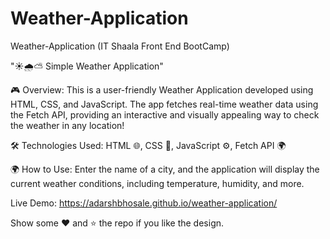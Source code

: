# Weather-Application
Weather-Application  (IT Shaala Front End BootCamp)

"☀️🌧️⛅ Simple Weather Application"

🎮 Overview: This is a user-friendly Weather Application developed using HTML, CSS, and JavaScript. The app fetches real-time weather data using the Fetch API, providing an interactive and visually appealing way to check the weather in any location!

🛠️ Technologies Used: HTML 🌐, CSS 🎨, JavaScript ⚙️, Fetch API 🌍

🌍 How to Use: Enter the name of a city, and the application will display the current weather conditions, including temperature, humidity, and more.

Live Demo: https://adarshbhosale.github.io/weather-application/

Show some ❤️ and ⭐ the repo if you like the design.
